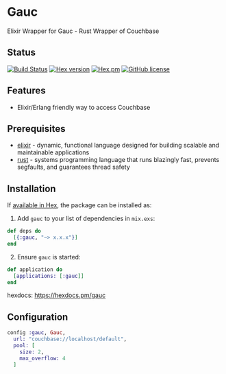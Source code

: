 # Gauc

Elixir Wrapper for Gauc - Rust Wrapper of Couchbase

## Status

[![Build Status](https://travis-ci.org/korczis/gauc.ex.svg?branch=master)](https://travis-ci.org/korczis/gauc.ex)
[![Hex version](https://img.shields.io/hexpm/v/gauc.svg "Hex version")](https://hex.pm/packages/gauc)
[![Hex.pm](https://img.shields.io/hexpm/dt/gauc.svg)](https://hex.pm/packages/gauc)
[![GitHub license](https://img.shields.io/badge/license-MIT-blue.svg)](https://raw.githubusercontent.com/korczis/gauc.ex/master/LICENSE)

## Features

- Elixir/Erlang friendly way to access Couchbase
## Prerequisites

- [elixir](https://elixir-lang.org/) - dynamic, functional language designed for building scalable and maintainable applications
- [rust](https://www.rust-lang.org/en-US/) - systems programming language that runs blazingly fast, prevents segfaults, and guarantees thread safety

## Installation

If [available in Hex](https://hex.pm/docs/publish), the package can be installed as:

1. Add `gauc` to your list of dependencies in `mix.exs`:

```elixir
def deps do
  [{:gauc, "~> x.x.x"}]
end
```

2. Ensure `gauc` is started:

```elixir
def application do
  [applications: [:gauc]]
end
```

hexdocs: https://hexdocs.pm/gauc

## Configuration

```elixir
config :gauc, Gauc,
  url: "couchbase://localhost/default",
  pool: [
    size: 2,
    max_overflow: 4
  ]
```
